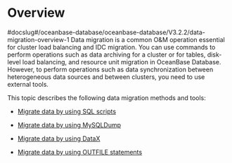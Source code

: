 Overview 
=============================
#docslug#/oceanbase-database/oceanbase-database/V3.2.2/data-migration-overview-1
Data migration is a common O\&M operation essential for cluster load balancing and IDC migration. You can use commands to perform operations such as data archiving for a cluster or for tables, disk-level load balancing, and resource unit migration in OceanBase Database. However, to perform operations such as data synchronization between heterogeneous data sources and between clusters, you need to use external tools. 

This topic describes the following data migration methods and tools:

* [Migrate data by using SQL scripts](./4.migrate-data-by-using-sql-scripts-1.md)

  

* [Migrate data by using MySQLDump](./5.use-mysqldump-to-migrate-data-1.md)

  

* [Migrate data by using DataX](./6.use-datax-to-migrate-data-1.md)

  

* [Migrate data by using OUTFILE statements](./7.use-outfile-statements-to-migrate-data-1.md)

  



